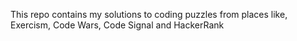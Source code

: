 This repo contains my solutions to coding puzzles from places like, Exercism, Code Wars, Code Signal and HackerRank
